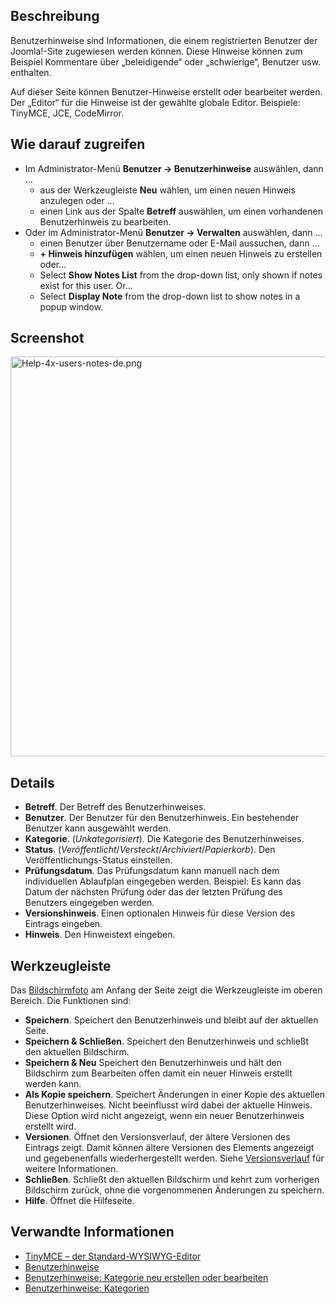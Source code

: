 <!-- Filename: Help4.x:User_Notes:_New_or_Edit / Display title: Benutzerhinweise: Bearbeiten -->

## Beschreibung

Benutzerhinweise sind Informationen, die einem registrierten Benutzer
der Joomla!-Site zugewiesen werden können. Diese Hinweise können zum
Beispiel Kommentare über „beleidigende“ oder „schwierige“, Benutzer usw.
enthalten.

Auf dieser Seite können Benutzer-Hinweise erstellt oder bearbeitet
werden. Der „Editor“ für die Hinweise ist der gewählte globale Editor.
Beispiele: TinyMCE, JCE, CodeMirror.

## Wie darauf zugreifen

- Im Administrator-Menü **Benutzer → Benutzerhinweise** auswählen,
  dann ...
  - aus der Werkzeugleiste **Neu** wählen, um einen neuen Hinweis
    anzulegen oder ...
  - einen Link aus der Spalte **Betreff** auswählen, um einen
    vorhandenen Benutzerhinweis zu bearbeiten.
- Oder im Administrator-Menü **Benutzer → Verwalten** auswählen,
  dann ...
  - einen Benutzer über Benutzername oder E-Mail aussuchen, dann ...
  - **+ Hinweis hinzufügen** wählen, um einen neuen Hinweis zu erstellen
    oder...
  - Select **Show Notes List** from the drop-down list, only shown if
    notes exist for this user. Or...
  - Select **Display Note** from the drop-down list to show notes in a
    popup window.

## Screenshot

<img
src="https://docs.joomla.org/images/thumb/7/71/Help-4x-users-notes-de.png/800px-Help-4x-users-notes-de.png"
decoding="async"
srcset="https://docs.joomla.org/images/thumb/7/71/Help-4x-users-notes-de.png/1200px-Help-4x-users-notes-de.png 1.5x, https://docs.joomla.org/images/7/71/Help-4x-users-notes-de.png 2x"
data-file-width="1453" data-file-height="1162" width="800" height="640"
alt="Help-4x-users-notes-de.png" />

## Details

- **Betreff**. Der Betreff des Benutzerhinweises.
- **Benutzer**. Der Benutzer für den Benutzerhinweis. Ein bestehender
  Benutzer kann ausgewählt werden.
- **Kategorie**. (*Unkategorisiert*). Die Kategorie des
  Benutzerhinweises.
- **Status**. (*Veröffentlicht*/*Versteckt*/*Archiviert*/*Papierkorb*).
  Den Veröffentlichungs-Status einstellen.
- **Prüfungsdatum**. Das Prüfungsdatum kann manuell nach dem
  individuellen Ablaufplan eingegeben werden. Beispiel: Es kann das
  Datum der nächsten Prüfung oder das der letzten Prüfung des Benutzers
  eingegeben werden.
- **Versionshinweis**. Einen optionalen Hinweis für diese Version des
  Eintrags eingeben.
- **Hinweis**. Den Hinweistext eingeben.

## Werkzeugleiste

Das [Bildschirmfoto](#Bildschirmfoto) am Anfang der Seite zeigt die
Werkzeugleiste im oberen Bereich. Die Funktionen sind:

- **Speichern**. Speichert den Benutzerhinweis und bleibt auf der
  aktuellen Seite.
- **Speichern & Schließen**. Speichert den Benutzerhinweis und schließt
  den aktuellen Bildschirm.
- **Speichern & Neu** Speichert den Benutzerhinweis und hält den
  Bildschirm zum Bearbeiten offen damit ein neuer Hinweis erstellt
  werden kann.
- **Als Kopie speichern**. Speichert Änderungen in einer Kopie des
  aktuellen Benutzerhinweises. Nicht beeinflusst wird dabei der aktuelle
  Hinweis. Diese Option wird nicht angezeigt, wenn ein neuer
  Benutzerhinweis erstellt wird.
- **Versionen**. Öffnet den Versionsverlauf, der ältere Versionen des
  Eintrags zeigt. Damit können ältere Versionen des Elements angezeigt
  und gegebenenfalls wiederhergestellt werden. Siehe
  [Versionsverlauf](https://docs.joomla.org/Help4.x:Components_Version_History/de "Help4.x:Components Version History/de")
  für weitere Informationen.
- **Schließen**. Schließt den aktuellen Bildschirm und kehrt zum
  vorherigen Bildschirm zurück, ohne die vorgenommenen Änderungen zu
  speichern.
- **Hilfe**. Öffnet die Hilfeseite.

## Verwandte Informationen

- [TinyMCE – der
  Standard-WYSIWYG-Editor](https://docs.joomla.org/Help4.x:TinyMCE/de "Help4.x:TinyMCE/de")
- [Benutzerhinweise](https://docs.joomla.org/Help4.x:User_Notes/de "Help4.x:User Notes/de")
- [Benutzerhinweise: Kategorie neu erstellen oder
  bearbeiten](https://docs.joomla.org/Help4.x:User_Notes:_New_or_Edit_Category/de "Help4.x:User Notes: New or Edit Category/de")
- [Benutzerhinweise:
  Kategorien](https://docs.joomla.org/Help4.x:User_Notes:_Categories/de "Help4.x:User Notes: Categories/de")

